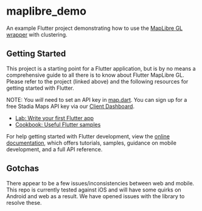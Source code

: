 # maplibre_demo

An example Flutter project demonstrating how to use the [MapLibre GL wrapper](https://github.com/m0nac0/flutter-maplibre-gl)
with clustering.

## Getting Started

This project is a starting point for a Flutter application, but is by no means a comprehensive guide
to all there is to know about Flutter MapLibre GL. Please refer to the project (linked above)
and the following resources for getting started with Flutter.

NOTE: You *will* need to set an API key in [map.dart](lib/map.dart). You can sign up for a free
Stadia Maps API key via our [Client Dashboard](https://client.stadiamaps.com/).

- [Lab: Write your first Flutter app](https://docs.flutter.dev/get-started/codelab)
- [Cookbook: Useful Flutter samples](https://docs.flutter.dev/cookbook)

For help getting started with Flutter development, view the
[online documentation](https://docs.flutter.dev/), which offers tutorials,
samples, guidance on mobile development, and a full API reference.

## Gotchas

There appear to be a few issues/inconsistencies between web and mobile. This repo is
currently tested against iOS and will have some quirks on Android and web as a result.
We have opened issues with the library to resolve these.
